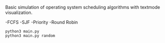 Basic simulation of operating system scheduling algorithms with textmode visualization.

-FCFS
-SJF
-Priority
-Round Robin
```console
python3 main.py
python3 main.py random
```
